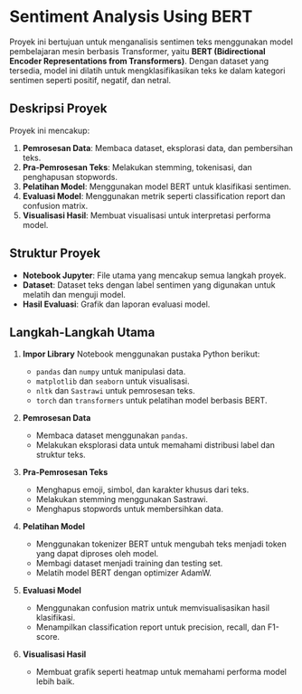 # Sentiment Analysis Using BERT

Proyek ini bertujuan untuk menganalisis sentimen teks menggunakan model pembelajaran mesin berbasis Transformer, yaitu **BERT (Bidirectional Encoder Representations from Transformers)**. Dengan dataset yang tersedia, model ini dilatih untuk mengklasifikasikan teks ke dalam kategori sentimen seperti positif, negatif, dan netral.

## Deskripsi Proyek

Proyek ini mencakup:
1. **Pemrosesan Data**: Membaca dataset, eksplorasi data, dan pembersihan teks.
2. **Pra-Pemrosesan Teks**: Melakukan stemming, tokenisasi, dan penghapusan stopwords.
3. **Pelatihan Model**: Menggunakan model BERT untuk klasifikasi sentimen.
4. **Evaluasi Model**: Menggunakan metrik seperti classification report dan confusion matrix.
5. **Visualisasi Hasil**: Membuat visualisasi untuk interpretasi performa model.

## Struktur Proyek

- **Notebook Jupyter**: File utama yang mencakup semua langkah proyek.
- **Dataset**: Dataset teks dengan label sentimen yang digunakan untuk melatih dan menguji model.
- **Hasil Evaluasi**: Grafik dan laporan evaluasi model.

## Langkah-Langkah Utama

1. **Impor Library**
   Notebook menggunakan pustaka Python berikut:
   - `pandas` dan `numpy` untuk manipulasi data.
   - `matplotlib` dan `seaborn` untuk visualisasi.
   - `nltk` dan `Sastrawi` untuk pemrosesan teks.
   - `torch` dan `transformers` untuk pelatihan model berbasis BERT.

2. **Pemrosesan Data**
   - Membaca dataset menggunakan `pandas`.
   - Melakukan eksplorasi data untuk memahami distribusi label dan struktur teks.

3. **Pra-Pemrosesan Teks**
   - Menghapus emoji, simbol, dan karakter khusus dari teks.
   - Melakukan stemming menggunakan Sastrawi.
   - Menghapus stopwords untuk membersihkan data.

4. **Pelatihan Model**
   - Menggunakan tokenizer BERT untuk mengubah teks menjadi token yang dapat diproses oleh model.
   - Membagi dataset menjadi training dan testing set.
   - Melatih model BERT dengan optimizer AdamW.

5. **Evaluasi Model**
   - Menggunakan confusion matrix untuk memvisualisasikan hasil klasifikasi.
   - Menampilkan classification report untuk precision, recall, dan F1-score.

6. **Visualisasi Hasil**
   - Membuat grafik seperti heatmap untuk memahami performa model lebih baik.
